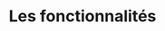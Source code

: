 ---
isPage: true
draft: false
title: Les fonctionnalités
image:
  src: /images/uploads/147.Multitasking.svg
hero:
  title: Les fonctionnalités
  text: Création du ou des cabinets, des personnes, des projects, actualités…
  image:
    src: /images/uploads/147.Multitasking.svg
show_list: false
blocks:
  - type: editorial
    direction: rtl
    title: Présentation du cabinet
    text: Ajouter un ou différents lieux et leurs informations de contact.
    image:
      src: /images/uploads/188.Buildings.svg
    cta:
      text: En savoir plus
      url: /les-fonctionnalites/cabinet
  - type: editorial
    direction: ltr
    title: Votre portfolio
    text: Créez des pages sur vos différents projets (galerie photos, spécificités techniques…).
    image:
      src: /images/uploads/174.Project.svg
    cta:
      text: En savoir plus
      url: /les-fonctionnalites/projets
  - type: editorial
    direction: rtl
    title: Mettre en avant votre actualité et parutions presse
    text: L’actualité de votre cabinet sous la forme d’un blog ou simplement une liste de publications qui renvoit vers les sites web source.
    image:
      src: /images/uploads/144.Paperboy.svg
    cta:
      text: En savoir plus
      url: /les-fonctionnalites/actualite-parutions
  - type: editorial
    direction: ltr
    title: Présentation de l’équipe
    text: Vous avez la possibilité de présenter toutes personnes composant le cabinet comme les architectes…
    image:
      src: /images/uploads/183.Teaming-Up.svg
    cta:
      text: En savoir plus
      url: /les-fonctionnalites/equipe
---